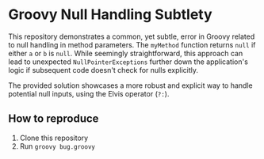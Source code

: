 # Groovy Null Handling Subtlety

This repository demonstrates a common, yet subtle, error in Groovy related to null handling in method parameters.  The `myMethod` function returns `null` if either `a` or `b` is `null`. While seemingly straightforward, this approach can lead to unexpected `NullPointerExceptions` further down the application's logic if subsequent code doesn't check for nulls explicitly.

The provided solution showcases a more robust and explicit way to handle potential null inputs, using the Elvis operator (`?:`).

## How to reproduce

1. Clone this repository
2. Run `groovy bug.groovy`